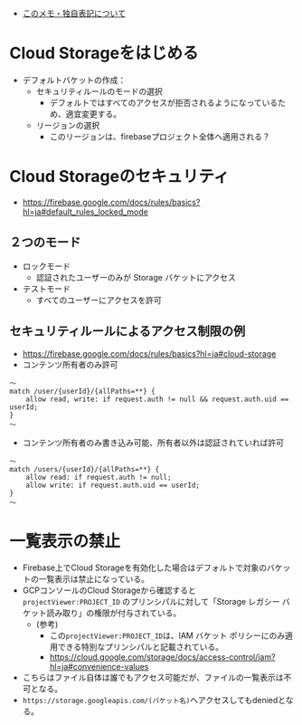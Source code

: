 - [このメモ・独自表記について](../README.md)


# Cloud Storageをはじめる
* デフォルトバケットの作成：
    * セキュリティルールのモードの選択
        * デフォルトではすべてのアクセスが拒否されるようになっているため、適宜変更する。
    * リージョンの選択
        * このリージョンは、firebaseプロジェクト全体へ適用される？
        
# Cloud Storageのセキュリティ
* https://firebase.google.com/docs/rules/basics?hl=ja#default_rules_locked_mode
## ２つのモード
* ロックモード
    * 認証されたユーザーのみが Storage バケットにアクセス
* テストモード
    * すべてのユーザーにアクセスを許可
## セキュリティルールによるアクセス制限の例
* https://firebase.google.com/docs/rules/basics?hl=ja#cloud-storage
* コンテンツ所有者のみ許可
```
〜
match /user/{userId}/{allPaths=**} {
    allow read, write: if request.auth != null && request.auth.uid == userId;
}
〜
```
* コンテンツ所有者のみ書き込み可能、所有者以外は認証されていれば許可
```
〜
match /users/{userId}/{allPaths=**} {
    allow read: if request.auth != null;
    allow write: if request.auth.uid == userId;
}
〜
```

# 一覧表示の禁止
* Firebase上でCloud Storageを有効化した場合はデフォルトで対象のバケットの一覧表示は禁止になっている。
* GCPコンソールのCloud Storageから確認すると `projectViewer:PROJECT_ID` のプリンシパルに対して「Storage レガシー バケット読み取り」の権限が付与されている。
    * (参考)
        * この`projectViewer:PROJECT_ID`は、IAM バケット ポリシーにのみ適用できる特別なプリンシパルと記載されている。
        * https://cloud.google.com/storage/docs/access-control/iam?hl=ja#convenience-values
* こちらはファイル自体は誰でもアクセス可能だが、ファイルの一覧表示は不可となる。
* `https://storage.googleapis.com/(バケット名)`へアクセスしてもdeniedとなる。
